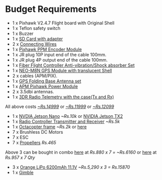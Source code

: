 # Budget Requirements

- 1 x Pixhawk V2.4.7 Flight board with Original Shell
- 1 x Teflon safety switch
- 1 x Buzzer
- 1 x [SD Card with adapter](https://www.amazon.in/dp/B073K14CVB/ref=psdc_1375393031_t1_B00488G6P8)
- 2 x [Connecting Wires](https://www.amazon.in/pigtail-connector-quadcotper-controller-Pixhawk/dp/B07P94WM3Y/)
- 1 x [Pixhawk PPM Encoder Module](https://www.amazon.in/Generic-Pixhawk-MegaPirate-Multiwii-Controller/dp/B06Y45TZ59/)
- 1 x JR plug 10P input end of the cable 100mm.
- 1 x JR plug 4P output end of the cable 100mm.
- 1 x [Fiber Flight Controller Anti-vibration/Shock absorber Set](https://www.amazon.in/Electrodose-Control-Anti-vibration-Absorber-Quadcopter/dp/B07P5NPQ4D/)
- 1 x [NEO-M8N GPS Module with translucent Shell](https://robu.in/product/ublox-neo-m8n-gps-for-apm-and-pixhawk-flight-controller/)
- 2 x cables (APM/PIX).
- 1 x [GPS Folding Base Antenna set](https://www.amazon.in/Kewholesale-Universal-Folding-Antenna-Base/dp/B07V77NTX4)
- 1 x [APM Pixhawk Power Module](https://www.amazon.in/dp/B079TNNH4N/ref=cm_sw_r_wa_apa_i_pvohDbSQFKPHZ)
- 2 x 3.5dbi antennas.
- 1 x [3DR Radio Telemetry with the case(Tx and Rx)](https://www.amazon.in/dp/B07B2NZ7JZ/ref=cm_sw_r_wa_apa_i_twohDb8YR0NS6)

All above costs [*~Rs.14999*](https://robu.in/product/pixhawk-px4-2-4-6-flight-controller-w-shock-absorber-ublox-neo-m8n-gps-gps-folding-antenna-base-set-pixhawk-power-module-433mhz-telemetry-combo-kit/) or [*~Rs.11999*](https://robu.in/product/pixhawk-px4-2-4-6-flight-controller-w-shock-absorber-ublox-neo-m8n-gps-gps-folding-antenna-base-set-pixhawk-power-module-combo-kit/) or [*~Rs.12099*](https://robu.in/product/pixhawk-px4-2-4-8-flight-controller-w-shock-absorber-ublox-neo-m8n-gps-gps-folding-antenna-base-set-pixhawk-power-module-433mhz-telemetry-ppm-encoder-combo-kit/)

- 1 x [NVDIA Jetson Nano](https://www.amazon.in/NVIDIA-945134500000000-Jetson-Nano/dp/B07PZHBDKT/ref=pd_rhf_ee_p_img_4?_encoding=UTF8&psc=1&refRID=XEQ13D1FWPEK3R6BDEJ4) *~Rs.10k* or [NVIDIA Jetson TX2](https://www.amazon.in/nVidia-Tegra-X1945-82771-0000-000-Jetson-Development/dp/B06XPFH939)
- 1 x [Radio Controller Transmitter and Receiver](https://robu.in/product/flysky-fs-i6-2-4g-6ch-ppm-rc-transmitter-with-fs-ia6b-receiver/) *~Rs.5k*
- 1 x [Octacopter frame](https://robu.in/product/f550-hexa-rotor-air-frame-kit-550-mm-hexacopter-fram-with-landing-gear-and-integrated-pcb/) *~Rs.2k* or [here](https://www.amazon.in/dp/B07KWPGKLF/ref=cm_sw_r_wa_apa_i_dqohDbPDJA68E)
- 7 x Brushless DC Motors
- 7 x ESC
- 7 x [Propellers](https://www.amazon.in/dp/B07236RMN3/ref=cm_sw_r_wa_apa_i_NyohDb4W3XQJZ) *Rs.465*

Above 3 can be bought in combo [here](https://robu.in/product/a2212-1400kv-brushless-motor-30a-esc-1045-propeller-set/) at *Rs.880 x 7 = ~Rs.6160* or [here](https://www.amazon.in/Robocraze-A2212-Brushless-Motor-Propeller/dp/B07DWV614F) at *Rs.957 x 7 Qty*
- 3 x [Orange LiPo 6200mAh 11.1V](https://robu.in/product/orange-11-1v-6200mah-3s-40c-lipo-battery-pack-xt60-connector/) *~Rs.5,290 x 3 = Rs.15870*
- 1 x [Gimble](https://www.amazon.in/dp/B07MXHB24F/ref=cm_sw_r_wa_apa_i_3wohDbTMRQ1RZ)
